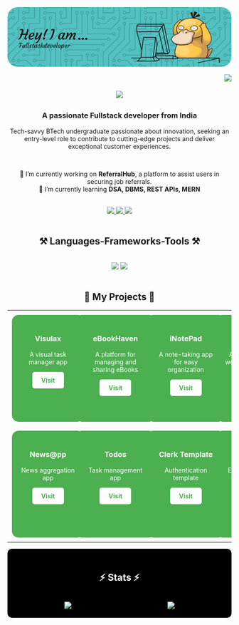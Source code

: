 ![Masterheader](./Header.png)

<img align="right" src="https://visitor-badge.laobi.icu/badge?page_id=aerick8602.aerick8602" /> 

<h1 align="center">
    <img src="https://readme-typing-svg.herokuapp.com/?font=Righteous&size=35&center=true&vCenter=true&width=500&height=70&duration=4000&lines=Hi+There!+👋;+I'm+Ayush+Katiyar😁!!;" />
</h1>

<h3 align="center">A passionate Fullstack developer from India </h3>
<p align="center">Tech-savvy BTech undergraduate passionate about innovation, seeking an entry-level role to contribute to
cutting-edge projects and deliver exceptional customer experiences.</p>

<br/>
 <div align="center">
     
  🔭 I’m currently working on **ReferralHub**, a platform to assist users in securing job referrals. <br>
  🌱 I’m currently learning **DSA, DBMS, REST APIs, MERN**
</div>
 <br/>
<div align="center"> 

  <a href="https://www.linkedin.com/in/ayush-katiyar-6a0935238/" target="_blank">
    <img src="https://img.shields.io/badge/LinkedIn-0077B5?style=for-the-badge&logo=linkedin&logoColor=white" target="_blank" />
  </a>
  <a href="https://x.com/katiyarayush02" target="_blank">
     <img src="https://img.shields.io/badge/X-FF5722?style=for-the-badge&logo=todoist&logoColor=white" target="_blank" />
  </a>
  <a href="https://portfolio-desr.vercel.app/" target="_blank">
     <img src="https://img.shields.io/badge/Portfolio-0d6efd?style=for-the-badge&logo=googlechrome&logoColor=white" target="_blank" />
  </a>
</div>

<br/>
<h2 align="center">⚒️ Languages-Frameworks-Tools ⚒️</h2>
<br/>
<div align="center">
    <img src="https://skillicons.dev/icons?i=react,bootstrap,notion,html,css,vscode,github,figma,tailwind,typescript,prisma" />
    <img src="https://skillicons.dev/icons?i=nodejs,python,javascript,postman,express,netlify,npm,mongodb,c,mysql,vercel,git,nextjs,cpp,postgresql" /><br>
</div>
<br/>
<!-- Projects Section with Cards in Table Format -->
<h2 align="center">📂 My Projects 📂</h2>

<!-- Table for project cards -->
<table style="width: 100%; text-align: center; table-layout: fixed;">
  <tr>
    <td style="padding: 10px; vertical-align: top;">
      <div style="background-color: #4CAF50; border-radius: 15px; padding: 20px; color: white; width: 100%; height: 200px;">
        <h3>Visulax</h3>
        <p>A visual task manager app</p>
        <a href="https://visulax2.netlify.app/" target="_blank" style="display: inline-block; padding: 10px 20px; background-color: #fff; color: #4CAF50; border-radius: 5px; text-decoration: none; font-weight: bold; transition: background-color 0.3s;">Visit</a>
      </div>
    </td>
    <td style="padding: 10px; vertical-align: top;">
      <div style="background-color: #4CAF50; border-radius: 15px; padding: 20px; color: white; width: 100%; height: 200px;">
        <h3>eBookHaven</h3>
        <p>A platform for managing and sharing eBooks</p>
        <a href="https://ebookhaven.netlify.app/" target="_blank" style="display: inline-block; padding: 10px 20px; background-color: #fff; color: #4CAF50; border-radius: 5px; text-decoration: none; font-weight: bold; transition: background-color 0.3s;">Visit</a>
      </div>
    </td>
    <td style="padding: 10px; vertical-align: top;">
      <div style="background-color: #4CAF50; border-radius: 15px; padding: 20px; color: white; width: 100%; height: 200px;">
        <h3>iNotePad</h3>
        <p>A note-taking app for easy organization</p>
        <a href="https://inotepadv1.netlify.app/" target="_blank" style="display: inline-block; padding: 10px 20px; background-color: #fff; color: #4CAF50; border-radius: 5px; text-decoration: none; font-weight: bold; transition: background-color 0.3s;">Visit</a>
      </div>
    </td>
    <td style="padding: 10px; vertical-align: top;">
      <div style="background-color: #4CAF50; border-radius: 15px; padding: 20px; color: white; width: 100%; height: 200px;">
        <h3>Amritam</h3>
        <p>An e-commerce website for organic products</p>
        <a href="https://amritam.vercel.app/" target="_blank" style="display: inline-block; padding: 10px 20px; background-color: #fff; color: #4CAF50; border-radius: 5px; text-decoration: none; font-weight: bold; transition: background-color 0.3s;">Visit</a>
      </div>
    </td>
  </tr>
  <tr>
    <td style="padding: 10px; vertical-align: top;">
      <div style="background-color: #4CAF50; border-radius: 15px; padding: 20px; color: white; width: 100%; height: 200px;">
        <h3>News@pp</h3>
        <p>News aggregation app</p>
        <a href="https://news143.netlify.app/" target="_blank" style="display: inline-block; padding: 10px 20px; background-color: #fff; color: #4CAF50; border-radius: 5px; text-decoration: none; font-weight: bold; transition: background-color 0.3s;">Visit</a>
      </div>
    </td>
    <td style="padding: 10px; vertical-align: top;">
      <div style="background-color: #4CAF50; border-radius: 15px; padding: 20px; color: white; width: 100%; height: 200px;">
        <h3>Todos</h3>
        <p>Task management app</p>
        <a href="https://qau-s.vercel.app/" target="_blank" style="display: inline-block; padding: 10px 20px; background-color: #fff; color: #4CAF50; border-radius: 5px; text-decoration: none; font-weight: bold; transition: background-color 0.3s;">Visit</a>
      </div>
    </td>
    <td style="padding: 10px; vertical-align: top;">
      <div style="background-color: #4CAF50; border-radius: 15px; padding: 20px; color: white; width: 100%; height: 200px;">
        <h3>Clerk Template</h3>
        <p>Authentication template</p>
        <a href="https://clerk-nextjs-mongodb-zeta.vercel.app/" target="_blank" style="display: inline-block; padding: 10px 20px; background-color: #fff; color: #4CAF50; border-radius: 5px; text-decoration: none; font-weight: bold; transition: background-color 0.3s;">Visit</a>
      </div>
    </td>
    <td style="padding: 10px; vertical-align: top;">
      <div style="background-color: #4CAF50; border-radius: 15px; padding: 20px; color: white; width: 100%; height: 200px;">
        <h3>Celebarare</h3>
        <p>Event celebration platform</p>
        <a href="https://celebarare.vercel.app/" target="_blank" style="display: inline-block; padding: 10px 20px; background-color: #fff; color: #4CAF50; border-radius: 5px; text-decoration: none; font-weight: bold; transition: background-color 0.3s;">Visit</a>
      </div>
    </td>
  </tr>
</table>

<div align="center" style="background-color: black; padding: 20px; border-radius: 10px;">
  <h2 style="color: white;">⚡ Stats ⚡</h2>
  <br>
  <div style="display: flex; justify-content: space-around;">
    <img src="https://github-readme-stats.vercel.app/api?username=aerick8602&theme=github_dark&show_icons=true" />
    <img src="https://github-readme-streak-stats.herokuapp.com/?user=aerick8602&theme=github_dark&count_private=true&layout=compact" />
  </div>
</div>
